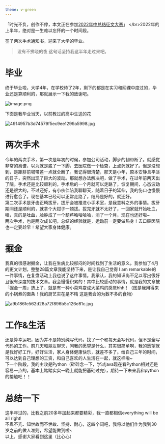 ```yaml
---
theme: v-green
---
```

「时光不负，创作不停，本文正在参加[2022年中总结征文大赛](https://juejin.cn/post/7108989863126368286 "https://juejin.cn/post/7108989863126368286")」
</br>2022年的上半年，绝对是一生难以忘怀的一个时间段。

签了两次手术通知书，迎来了大学的毕业。


> 没有不拂晓的夜
这句话坚持我这半年走过来吧。</br>

# 毕业
终于毕业啦，大学4年，在学校待了2年，剩下的都是在实习和网课中度过的，毕业还是算顺利的，那就展示一下我的致谢吧。

![image.png](https://p3-juejin.byteimg.com/tos-cn-i-k3u1fbpfcp/4bd0cc9a34b44a50beb5abe85b016d01~tplv-k3u1fbpfcp-watermark.image?)

下面是我毕业当天，以前教过的高中生送的花

![4914957b3d74579f5ec9ee1299a5998.jpg](https://p1-juejin.byteimg.com/tos-cn-i-k3u1fbpfcp/2529ef4bf7664d2ca24398597fa24758~tplv-k3u1fbpfcp-watermark.image?)
# 两次手术
今年的两次手术，第一次是年初的时候，参加公司活动，脚步的韧带断了。就感觉非常的离谱，以为就是崴了一下脚，去医院做一个检查，上点药就好了。但是没想到，是距腓前韧带差一点就全断了。我记得很清楚，那天是小年，原本安静且平淡的日子，突然出现了巨大的波动。那就想办法解决吧，做了手术，在过年前两天出了院。手术还是比较顺利的，手术后的一个月就可以走路了。恢复期间，心态波动还是很大的，不过还好，有小伙伴陪我聊聊天，随着日子的延伸，我的伤口也慢慢进行愈合了。现在基本已经可以正常走路了，结局是好的，就还好。
</br>第二次手术是牙齿正畸拔牙，拔牙会被推进小手术室，是我意料之外的事情。拔牙期间还是顺利的，就拿个大钳子一顿拔。拔完牙就不太好了，一回家就开始吐血，哇，真的是吐血，脸肿成了一个葫芦哈哈哈哈，消了一个月，现在也还好啦~
</br>两次手术，也是两次成长吧，总结的经验就是，运动前一定要做热身！去口腔医院也一定要趁早！希望大家身体健康。



# 掘金
我真的很感谢掘金，让我在生病比较郁闷的时间找到了生活的意义。我参加了4月的更文计划，整整28篇文章我能坚持下来，是让我自己觉得 I am remarkable的一件事情，在复盘活动上我也说了这件事情。我承认，我的知识尚不足以写出很好且很有深度的技术文章。我会慢慢积累的！其中比较感动的事情，就是我的文章被「掘金一周」选上了，就是有一种小菜鸡变成大菜鸡的感觉hhh！（图是我用得来的小锅煮的面条！我的厨艺实在是不精 这是我会的为数不多的食物）

![a9b186fe562d28a72f896b5c126e81c.jpg](https://p1-juejin.byteimg.com/tos-cn-i-k3u1fbpfcp/9ada6f7cfed7401cbd542c6c9778083d~tplv-k3u1fbpfcp-watermark.image?)


# 工作&生活
还是算幸运吧，因为并不是特别纯写代码，找了一个和每天会写代码，但不是全写代码的工作。前几天和朋友聊天，问我的愿望是什么，其实很简单啊，我的愿望就是我好好工作，好好生活，家人身体健康快乐，就差不多了。给自己三年的时间，可以达到自己理想的工资，和自己喜欢的人生活在一起，就这样啦~</br>
下一个阶段，我的主攻是Python（碎碎念一下，学过java现在看Python相对还是容易一点的，基本上踏踏实实一晚上就能把基础过完），期待一下未来我和python的接触吧！！
# 总结一下
这半年过的，比我之前20多年加起来都要精彩，我一直都相信everything will be all right!</br>
不卑不亢、知世故而不世故、坚持、耐心，这四个词吧，我将以他们作为我到30岁之前的做人准则，希望能做到啦~</br>
以上，感谢大家看到这里（比心心）
